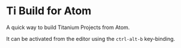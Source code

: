 # Ti Build for Atom

A quick way to build Titanium Projects from Atom.

It can be activated from the editor using the `ctrl-alt-b` key-binding.
